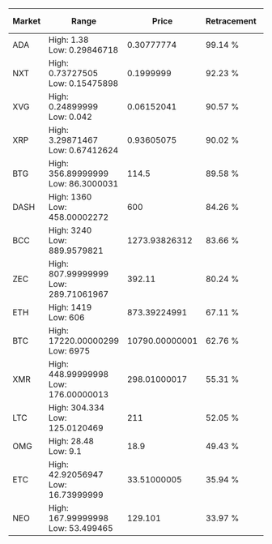 | Market | Range | Price| Retracement | Doubles to 50% |
| --- | --- | --- | --- | --- |
| ADA | High: 1.38<br />Low: 0.29846718 | 0.30777774 | 99.14 % | 2.73 |
| NXT | High: 0.73727505<br />Low: 0.15475898 | 0.1999999 | 92.23 % | 2.23 |
| XVG | High: 0.24899999<br />Low: 0.042 | 0.06152041 | 90.57 % | 2.37 |
| XRP | High: 3.29871467<br />Low: 0.67412624 | 0.93605075 | 90.02 % | 2.12 |
| BTG | High: 356.89999999<br />Low: 86.3000031 | 114.5 | 89.58 % | 1.94 |
| DASH | High: 1360<br />Low: 458.00002272 | 600 | 84.26 % | 1.52 |
| BCC | High: 3240<br />Low: 889.9579821 | 1273.93826312 | 83.66 % | 1.62 |
| ZEC | High: 807.99999999<br />Low: 289.71061967 | 392.11 | 80.24 % | 1.40 |
| ETH | High: 1419<br />Low: 606 | 873.39224991 | 67.11 % | 1.16 |
| BTC | High: 17220.00000299<br />Low: 6975 | 10790.00000001 | 62.76 % | 1.12 |
| XMR | High: 448.99999998<br />Low: 176.00000013 | 298.01000017 | 55.31 % | 1.05 |
| LTC | High: 304.334<br />Low: 125.0120469 | 211 | 52.05 % | 1.02 |
| OMG | High: 28.48<br />Low: 9.1 | 18.9 | 49.43 % | 0.00 |
| ETC | High: 42.92056947<br />Low: 16.73999999 | 33.51000005 | 35.94 % | 0.00 |
| NEO | High: 167.99999998<br />Low: 53.499465 | 129.101 | 33.97 % | 0.00 |
